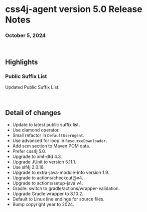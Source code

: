 # css4j-agent version 5.0 Release Notes

### October 5, 2024

<br/>

## Highlights

### Public Suffix List

Updated Public Suffix List.

<br/>

## Detail of changes

- Update to latest public suffix list.
- Use diamond operator.
- Small refactor in `DefaultUserAgent`.
- Use advanced for loop in `ResourceDownloader`.
- Add scm section to Maven POM data.
- Prefer css4j 5.0.
- Upgrade to xml-dtd 4.3.
- Upgrade JUnit to version 5.11.1.
- Use slf4j 2.0.16.
- Upgrade to extra-java-module-info version 1.9.
- Upgrade to actions/checkout@v4.
- Upgrade to actions/setup-java v4.
- Gradle: switch to gradle/actions/wrapper-validation.
- Upgrade Gradle wrapper to 8.10.2.
- Default to Linux line endings for source files.
- Bump copyright year to 2024.
